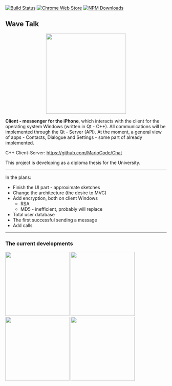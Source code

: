 [![Build Status](https://travis-ci.org/MarioCode/WaveTalk.svg?branch=master)](https://travis-ci.org/MarioCode/WaveTalk)
[![Chrome Web Store](https://img.shields.io/chrome-web-store/price/nimelepbpejjlbmoobocpfnjhihnpked.svg)](https://github.com/MarioCode)
[![NPM Downloads](https://img.shields.io/npm/dt/https://github.com/MarioCode/WaveTalk.svg)](https://github.com/MarioCode/WaveTalk/archive/master.zip)

## Wave Talk
<center>
<img src="https://cloud.githubusercontent.com/assets/12527666/22626570/60ae9e12-ebc1-11e6-9089-5d86ced0a4dc.png" width="250">
</center>

**Client - messenger for the iPhone**, which interacts with the client for the operating system Windows (written in Qt - C++).
All communications will be implemented through the Qt - Server (API).
At the moment, a general view of apps - Contacts, Dialogue and Settings - some part of already implemented.

C++ Client-Server: https://github.com/MarioCode/Chat

This project is developing as a diploma thesis for the University.

---

In the plans:
+ Finish the UI part - approximate sketches
+ Change the architecture (the desire to MVC)
+ Add encryption, both on client Windows
  - RSA
  - MD5 - inefficient, probably will replace
+ Total user database
+ The first successful sending a message
+ Add calls

---

### The current developments

<img src="https://cloud.githubusercontent.com/assets/12527666/22626780/9334fd0e-ebc6-11e6-94f6-cbc72d1f20fe.png" width="200">
<img src="https://cloud.githubusercontent.com/assets/12527666/22626781/935e553c-ebc6-11e6-9e91-72533d0dda6d.png" width="200">
<img src="https://cloud.githubusercontent.com/assets/12527666/22626783/9360b764-ebc6-11e6-9aeb-cc80501a0fc1.png" width="200">
<img src="https://cloud.githubusercontent.com/assets/12527666/22626782/935fab58-ebc6-11e6-9c49-213e9e3d5e97.png" width="200">

